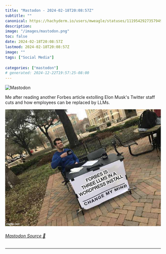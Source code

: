 ```yaml
---
title: "Mastodon - 2024-02-18T20:08:57Z"
subtitle: ""
canonical: https://hachyderm.io/users/mweagle/statuses/111954292735794926
description:
image: "/images/mastodon.png"
toc: false
date: 2024-02-18T20:08:57Z
lastmod: 2024-02-18T20:08:57Z
image: ""
tags: ["Social Media"]

categories: ["mastodon"]
# generated: 2024-12-22T19:57:25-08:00
---
```

![Mastodon](/images/mastodon.png)

<p>Me after reading another Forbes article extolling Elon Musk&#39;s Twitter staff cuts and how employees can be replaced by LLMs.</p>

!["Change my mind meme" with sign that says: "Forbes is three LLMs in an Wordpress install" ](2eb0ca17cd482170.jpg)

###### [Mastodon Source 🐘](https://hachyderm.io/@mweagle/111954292735794926)

___
